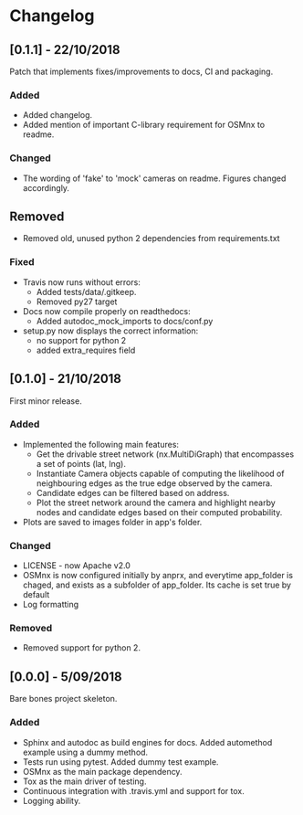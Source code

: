 # Changelog

## [0.1.1] - 22/10/2018

Patch that implements fixes/improvements to docs, CI and packaging.

### Added
- Added changelog.
- Added mention of important C-library requirement for OSMnx to readme.

### Changed
- The wording of 'fake' to 'mock' cameras on readme. Figures changed accordingly.

## Removed
- Removed old, unused python 2 dependencies from requirements.txt

### Fixed
- Travis now runs without errors:
	- Added tests/data/.gitkeep.
	- Removed py27 target
- Docs now compile properly on readthedocs:
	- Added autodoc_mock_imports to docs/conf.py
- setup.py now displays the correct information:
	- no support for python 2
	- added extra_requires field

## [0.1.0] - 21/10/2018

First minor release.

### Added
- Implemented the following main features:
	- Get the drivable street network (nx.MultiDiGraph) that encompasses a set of points (lat, lng).
	- Instantiate Camera objects capable of computing the likelihood of neighbouring edges as the true edge observed by the camera.
	- Candidate edges can be filtered based on address.
	- Plot the street network around the camera and highlight nearby nodes and candidate edges based on their computed probability.
- Plots are saved to images folder in app's folder.

### Changed
- LICENSE - now Apache v2.0
- OSMnx is now configured initially by anprx, and everytime app_folder is chaged, and exists as a subfolder of app_folder. Its cache is set true by default
- Log formatting

### Removed
- Removed support for python 2.

## [0.0.0] - 5/09/2018

Bare bones project skeleton.

### Added
- Sphinx and autodoc as build engines for docs. Added automethod example using a dummy method.
- Tests run using pytest. Added dummy test example.
- OSMnx as the main package dependency.
- Tox as the main driver of testing.
- Continuous integration with .travis.yml and support for tox.
- Logging ability.
